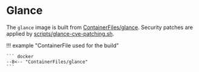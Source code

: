 # Glance

The `glance` image is built from [ContainerFiles/glance](https://github.com/rackerlabs/genestack-images/blob/main/ContainerFiles/glance). Security patches are applied by [scripts/glance-cve-patching.sh](https://github.com/rackerlabs/genestack-images/blob/main/scripts/glance-cve-patching.sh).

!!! example "ContainerFile used for the build"

    ``` docker
    --8<-- "ContainerFiles/glance"
    ```
